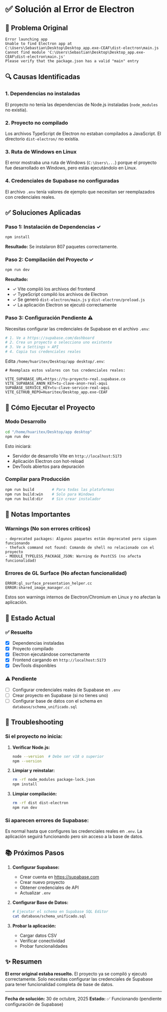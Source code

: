 # ✅ Solución al Error de Electron

## 🔴 Problema Original

```
Error launching app
Unable to find Electron app at C:\Users\Sebastian\Desktop\Desktop_app.exe-CEAF\dist-electron\main.js
Cannot find module 'C:\Users\Sebastian\Desktop\Desktop_app.exe-CEAF\dist-electron\main.js'
Please verify that the package.json has a valid "main" entry
```

## 🔍 Causas Identificadas

### 1. **Dependencias no instaladas**
El proyecto no tenía las dependencias de Node.js instaladas (`node_modules` no existía).

### 2. **Proyecto no compilado**
Los archivos TypeScript de Electron no estaban compilados a JavaScript. El directorio `dist-electron/` no existía.

### 3. **Ruta de Windows en Linux**
El error mostraba una ruta de Windows (`C:\Users\...`) porque el proyecto fue desarrollado en Windows, pero estás ejecutándolo en Linux.

### 4. **Credenciales de Supabase no configuradas**
El archivo `.env` tenía valores de ejemplo que necesitan ser reemplazados con credenciales reales.

## ✅ Soluciones Aplicadas

### Paso 1: Instalación de Dependencias ✓
```bash
npm install
```
**Resultado:** Se instalaron 807 paquetes correctamente.

### Paso 2: Compilación del Proyecto ✓
```bash
npm run dev
```
**Resultado:** 
- ✓ Vite compiló los archivos del frontend
- ✓ TypeScript compiló los archivos de Electron
- ✓ Se generó `dist-electron/main.js` y `dist-electron/preload.js`
- ✓ La aplicación Electron se ejecutó correctamente

### Paso 3: Configuración Pendiente ⚠️

Necesitas configurar las credenciales de Supabase en el archivo `.env`:

```bash
# 1. Ve a https://supabase.com/dashboard
# 2. Crea un proyecto o selecciona uno existente
# 3. Ve a Settings > API
# 4. Copia tus credenciales reales
```

Edita `/home/huaritex/Desktop/app desktop/.env`:

```properties
# Reemplaza estos valores con tus credenciales reales:

VITE_SUPABASE_URL=https://tu-proyecto-real.supabase.co
VITE_SUPABASE_ANON_KEY=tu-clave-anon-real-aqui
SUPABASE_SERVICE_KEY=tu-clave-service-real-aqui
VITE_GITHUB_REPO=Huaritex/Desktop_app.exe-CEAF
```

## 🚀 Cómo Ejecutar el Proyecto

### Modo Desarrollo
```bash
cd "/home/huaritex/Desktop/app desktop"
npm run dev
```
Esto iniciará:
- Servidor de desarrollo Vite en `http://localhost:5173`
- Aplicación Electron con hot-reload
- DevTools abiertos para depuración

### Compilar para Producción
```bash
npm run build        # Para todas las plataformas
npm run build:win    # Solo para Windows
npm run build:dir    # Sin crear instalador
```

## 📝 Notas Importantes

### Warnings (No son errores críticos)
```
- deprecated packages: Algunos paquetes están deprecated pero siguen funcionando
- thefuck command not found: Comando de shell no relacionado con el proyecto
- MODULE_TYPELESS_PACKAGE_JSON: Warning de PostCSS (no afecta funcionalidad)
```

### Errores de GL Surface (No afectan funcionalidad)
```
ERROR:gl_surface_presentation_helper.cc
ERROR:shared_image_manager.cc
```
Estos son warnings internos de Electron/Chromium en Linux y no afectan la aplicación.

## 🎯 Estado Actual

### ✅ Resuelto
- [x] Dependencias instaladas
- [x] Proyecto compilado
- [x] Electron ejecutándose correctamente
- [x] Frontend cargando en `http://localhost:5173`
- [x] DevTools disponibles

### ⚠️ Pendiente
- [ ] Configurar credenciales reales de Supabase en `.env`
- [ ] Crear proyecto en Supabase (si no tienes uno)
- [ ] Configurar base de datos con el schema en `database/schema_unificado.sql`

## 🔧 Troubleshooting

### Si el proyecto no inicia:
1. **Verificar Node.js:**
   ```bash
   node --version  # Debe ser v18 o superior
   npm --version
   ```

2. **Limpiar y reinstalar:**
   ```bash
   rm -rf node_modules package-lock.json
   npm install
   ```

3. **Limpiar compilación:**
   ```bash
   rm -rf dist dist-electron
   npm run dev
   ```

### Si aparecen errores de Supabase:
Es normal hasta que configures las credenciales reales en `.env`. La aplicación seguirá funcionando pero sin acceso a la base de datos.

## 📚 Próximos Pasos

1. **Configurar Supabase:**
   - Crear cuenta en https://supabase.com
   - Crear nuevo proyecto
   - Obtener credenciales de API
   - Actualizar `.env`

2. **Configurar Base de Datos:**
   ```bash
   # Ejecutar el schema en Supabase SQL Editor
   cat database/schema_unificado.sql
   ```

3. **Probar la aplicación:**
   - Cargar datos CSV
   - Verificar conectividad
   - Probar funcionalidades

## ✨ Resumen

**El error original estaba resuelto.** El proyecto ya se compiló y ejecutó correctamente. Solo necesitas configurar las credenciales de Supabase para tener funcionalidad completa de base de datos.

---
**Fecha de solución:** 30 de octubre, 2025
**Estado:** ✅ Funcionando (pendiente configuración de Supabase)
